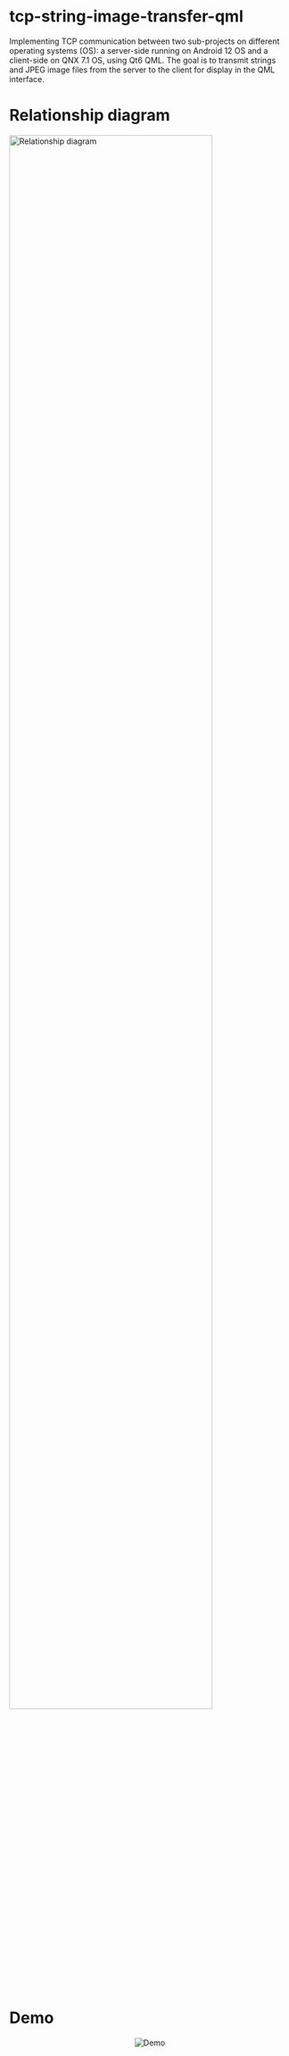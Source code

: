 # tcp-string-image-transfer-qml  
Implementing TCP communication between two sub-projects on different operating systems (OS): a server-side running on Android 12 OS and a client-side on QNX 7.1 OS, using Qt6 QML. The goal is to transmit strings and JPEG image files from the server to the client for display in the QML interface.    

# Relationship diagram   
<img src="https://upload.cc/i1/2023/11/01/dSpZwc.png" alt="Relationship diagram" width="85%">   

# Demo  
<p align="center">
  <img src="https://upload.cc/i1/2023/11/01/Ved2jP.gif" alt="Demo">
</p>

